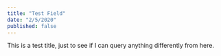 ```yaml
---
title: "Test Field"
date: "2/5/2020"
published: false
---
```


This is a test title, just to see if I can query anything differently from here.
